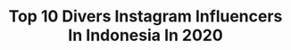 ---
title: Top 10 Divers Instagram Influencers In Indonesia In 2020
description: >-
  Find top divers Instagram influencers in Indonesia in 2020. Most popular hashtags: #throwback #freediving #leuserecosystem #repost.
platform: Instagram
profiles:
  - username: "satyawinnie"
    fullname: >-
      Satya Winnie | Travel Blogger
    location: "Indonesia"
    followers: 33605
    engagement: 436
    commentsToLikes: 0.093384
    id: ck138jc7ggi650i19vaskllcv
    verified: false
    hashtags: "#leuserecosystem, #kupang, #ketambe, #goproid"
  - username: "jovankalexndra"
    fullname: >-
      ✨🌜Jovanka R Alexandra🌛✨
    location: "Indonesia"
    followers: 42512
    engagement: 868
    commentsToLikes: 0.015925
    id: ck14i7k21e1920i19ebi6p017
    verified: false
    hashtags: "#campinaicecream, #concertochocobanana, #concertochocopassion, #concertocookiescreamy"
  - username: "clarestaufan"
    fullname: >-
      Claresta Taufan Kusumarina
    location: "Indonesia"
    followers: 83248
    engagement: 663
    commentsToLikes: 0.011868
    id: ck13477xtv1v40i19bl0ij8nt
    verified: false
    hashtags: "#lebaran, #skortv, #diumbreinaja, #hiupaus"
  - username: "agus_syach"
    fullname: >-
      Agus Syach
    location: "Indonesia"
    followers: 6088
    engagement: 627
    commentsToLikes: 0.074228
    id: ck5ci2sbcrwqy0i11tnxi57dl
    verified: false
    hashtags: "#cicingdiimah, #donasimaskerkain, #kotabogor, #abdibogor"
  - username: "marischkaprue"
    fullname: >-
      Marischka Prudence
    location: "Indonesia"
    followers: 112978
    engagement: 210
    commentsToLikes: 0.085325
    id: ck55mmcer49py0i110n8pwtbc
    verified: true
    hashtags: "#stayathome, #untiltomorrow, #jadibisalebihcepatlebihnyaman, #hidrasisehatku"
  - username: "wiiiiza"
    fullname: >-
      Farwiza Farhan
    location: "Indonesia"
    followers: 7203
    engagement: 735
    commentsToLikes: 0.036105
    id: ck5pzm7981nyz0i11bew290o1
    verified: false
    hashtags: "#websummit2019, #wellbeing, #plantbased, #meditation"
  - username: "yotiefish"
    fullname: >-
      
    location: "Indonesia"
    followers: 12923
    engagement: 996
    commentsToLikes: 0.018266
    id: ck6tmfu5t7rs60j717dihzwmu
    verified: false
    hashtags: "#freediver, #oceaner, #onebreath, #freediving"
  - username: "anton_maznyi"
    fullname: >-
      Anton Maznyi
    location: "Indonesia"
    followers: 31707
    engagement: 221
    commentsToLikes: 0.034319
    id: ck5hceh45hn9k0i11agvc28cj
    verified: false
    hashtags: "#uabestsurftrip, #goodsunset"
  - username: "_charyse"
    fullname: >-
      Cʜᴀʀʏsᴇ Rᴇɪɴғᴇʟᴅᴇʀ, ʀɴ
    location: "Indonesia"
    followers: 11444
    engagement: 570
    commentsToLikes: 0.025788
    id: ck0u6dqql1lvo0i192xdy7f3a
    verified: false
    hashtags: "#wedivelocal, #socialdistancing, #coronavirus, #selfisolation"
  - username: "revyandhita"
    fullname: >-
      Revyandhita
    location: "Indonesia"
    followers: 10644
    engagement: 647
    commentsToLikes: 0.020078
    id: ck0u1p0usxl1n0i19vn5do5c3
    verified: false
    hashtags: "#merdekaitu, #healthyglowingskin, #kulitsehatsummertime, #dirumahaja"
---